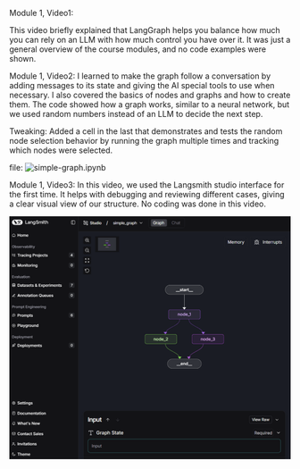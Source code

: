 Module 1, Video1:

This video briefly explained that LangGraph helps you balance how much you can rely on an LLM with how much control you have over it. It was just a general overview of the course modules, and no code examples were shown.

Module 1, Video2:
I learned to make the graph follow a conversation by adding messages to its state and giving the AI special tools to use when necessary. I also covered the basics of nodes and graphs and how to create them. The code showed how a graph works, similar to a neural network, but we used random numbers instead of an LLM to decide the next step.

Tweaking:
Added a cell in the last that demonstrates and tests the random node selection behavior by running the graph multiple times and tracking which nodes were selected.

file: ![simple-graph.ipynb](simple-graph.ipynb)

Module 1, Video3:
In this video, we used the Langsmith studio interface for the first time. It helps with debugging and reviewing different cases, giving a clear visual view of our structure. No coding was done in this video.

![](langgraph_images/Screenshot_20251026_002843.png)
